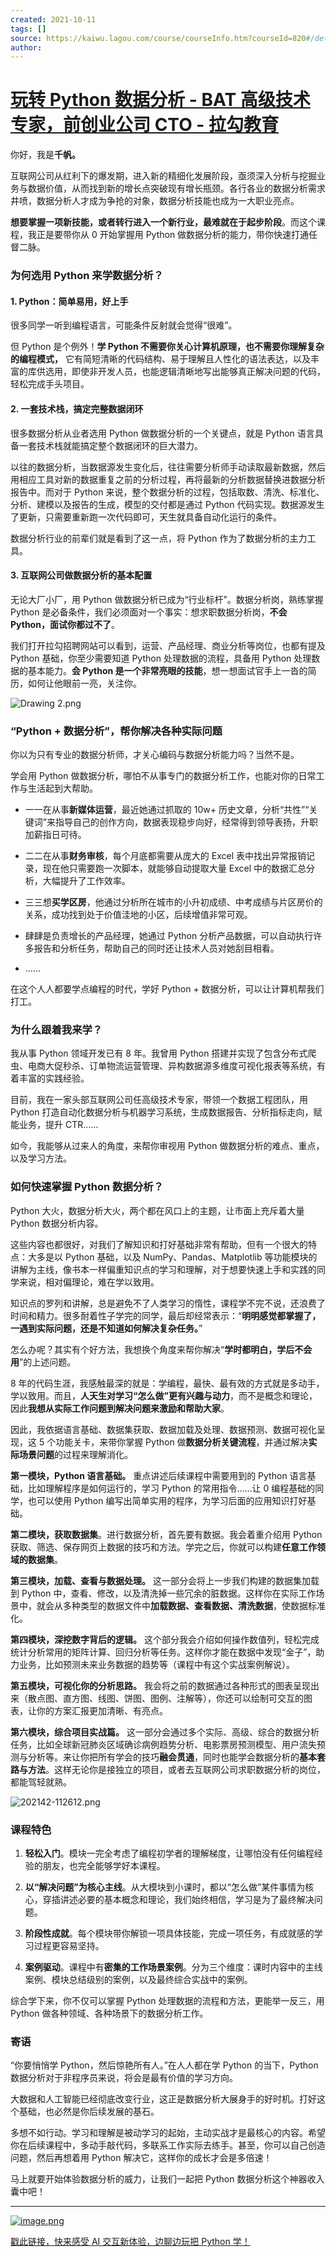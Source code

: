 ```yaml
---
created: 2021-10-11
tags: []
source: https://kaiwu.lagou.com/course/courseInfo.htm?courseId=820#/detail/pc?id=7134
author: 
---
```


# [玩转 Python 数据分析 - BAT 高级技术专家，前创业公司 CTO - 拉勾教育](https://kaiwu.lagou.com/course/courseInfo.htm?courseId=820#/detail/pc?id=7134)


你好，我是**千帆。**

互联网公司从红利下的爆发期，进入新的精细化发展阶段，亟须深入分析与挖掘业务与数据价值，从而找到新的增长点突破现有增长瓶颈。各行各业的数据分析需求井喷，数据分析人才成为争抢的对象，数据分析技能也成为一大职业亮点。

**想要掌握一项新技能，或者转行进入一个新行业，最难就在于起步阶段**。而这个课程，我正是要带你从 0 开始掌握用 Python 做数据分析的能力，带你快速打通任督二脉。

### 为何选用 Python 来学数据分析？

#### 1\. Python：简单易用，好上手

很多同学一听到编程语言，可能条件反射就会觉得“很难”。

但 Python 是个例外！**学 Python 不需要你关心计算机原理，也不需要你理解复杂的编程模式，** 它有简短清晰的代码结构、易于理解且人性化的语法表达，以及丰富的库供选用，即使非开发人员，也能逻辑清晰地写出能够真正解决问题的代码，轻松完成手头项目。

#### 2\. 一套技术栈，搞定完整数据闭环

很多数据分析从业者选用 Python 做数据分析的一个关键点，就是 Python 语言具备一套技术栈就能搞定整个数据闭环的巨大潜力。

以往的数据分析，当数据源发生变化后，往往需要分析师手动读取最新数据，然后用相应工具对新的数据重复之前的分析过程，再将最新的分析数据替换进数据分析报告中。而对于 Python 来说，整个数据分析的过程，包括取数、清洗、标准化、分析、建模以及报告的生成，模型的交付都是通过 Python 代码实现。数据源发生了更新，只需要重新跑一次代码即可，天生就具备自动化运行的条件。

数据分析行业的前辈们就是看到了这一点，将 Python 作为了数据分析的主力工具。

#### 3\. 互联网公司做数据分析的基本配置

无论大厂小厂，用 Python 做数据分析已成为“行业标杆”。数据分析岗，熟练掌握 Python 是必备条件，我们必须面对一个事实：想求职数据分析岗，**不会 Python，面试你都过不了**。

我们打开拉勾招聘网站可以看到，运营、产品经理、商业分析等岗位，也都有提及 Python 基础，你至少需要知道 Python 处理数据的流程，具备用 Python 处理数据的基本能力。**会 Python 是一个非常亮眼的技能**，想一想面试官手上一沓的简历，如何让他眼前一亮，关注你。

![Drawing 2.png](https://s0.lgstatic.com/i/image6/M01/2D/6E/Cgp9HWBmjpqAZl79AARvtEqe11c175.png)

### “Python + 数据分析”，帮你解决各种实际问题

你以为只有专业的数据分析师，才关心编码与数据分析能力吗？当然不是。

学会用 Python 做数据分析，哪怕不从事专门的数据分析工作，也能对你的日常工作与生活起到大帮助。

-   一一在从事**新媒体运营**，最近她通过抓取的 10w+ 历史文章，分析“共性”“关键词”来指导自己的创作方向，数据表现稳步向好，经常得到领导表扬，升职加薪指日可待。
    
-   二二在从事**财务审核**，每个月底都需要从庞大的 Excel 表中找出异常报销记录，现在他只需要跑一次脚本，就能够自动提取大量 Excel 中的数据汇总分析，大幅提升了工作效率。
    
-   三三想**买学区房**，他通过分析所在城市的小升初成绩、中考成绩与片区房价的关系，成功找到处于价值洼地的小区，后续增值非常可观。
    
-   肆肆是负责增长的产品经理，她通过 Python 分析产品数据，可以自动执行许多报告和分析任务，帮助自己的同时还让技术人员对她刮目相看。
    
-   ……
    

在这个人人都要学点编程的时代，学好 Python + 数据分析，可以让计算机帮我们打工。

### 为什么跟着我来学？

我从事 Python 领域开发已有 8 年。我曾用 Python 搭建并实现了包含分布式爬虫、电商大促秒杀、订单物流运营管理、异构数据源多维度可视化报表等系统，有着丰富的实践经验。

目前，我在一家头部互联网公司任高级技术专家，带领一个数据工程团队，用 Python 打造自动化数据分析与机器学习系统，生成数据报告、分析指标走向，赋能业务，提升 CTR……

如今，我能够从过来人的角度，来帮你审视用 Python 做数据分析的难点、重点，以及学习方法。

### 如何快速掌握 Python 数据分析？

Python 大火，数据分析大火，两个都在风口上的主题，让市面上充斥着大量 Python 数据分析内容。

这些内容也都很好，对我们了解知识和打好基础非常有帮助，但有一个很大的特点：大多是以 Python 基础，以及 NumPy、Pandas、Matplotlib 等功能模块的讲解为主线，像书本一样偏重知识点的学习和理解，对于想要快速上手和实践的同学来说，相对偏理论，难在学以致用。

知识点的罗列和讲解，总是避免不了人类学习的惰性，课程学不完不说，还浪费了时间和精力。很多耐着性子学完的同学，最后却经常表示：“**明明感觉都掌握了，一遇到实际问题，还是不知道如何解决复杂任务。**”

怎么办呢？其实有个好方法，我想换个角度来帮你解决“**学时都明白，学后不会用**”的上述问题。

8 年的代码生涯，我感触最深的就是：学编程，最快、最有效的方式就是多动手，学以致用。而且，**人天生对学习“怎么做”更有兴趣与动力**，而不是概念和理论，因此**我想从实际工作问题到解决问题来激励和帮助大家**。

因此，我依据语言基础、数据集获取、数据加载及处理、数据预测、数据可视化呈现，这 5 个功能关卡，来带你掌握 Python 做**数据分析关键流程**，并通过解决**实际场景问题**的过程来理解消化。

**第一模块，Python 语言基础。** 重点讲述后续课程中需要用到的 Python 语言基础，比如理解程序是如何运行的，学习 Python 的常用指令……让 0 编程基础的同学，也可以使用 Python 编写出简单实用的程序，为学习后面的应用知识打好基础。

**第二模块，获取数据集**。进行数据分析，首先要有数据。我会着重介绍用 Python 获取、筛选、保存网页上数据的技巧和方法。学完之后，你就可以构建**任意工作领域的数据集**。

**第三模块，加载、查看与数据处理。** 这一部分会将上一步我们构建的数据集加载到 Python 中，查看、修改，以及清洗掉一些冗余的脏数据。这样你在实际工作场景中，就会从多种类型的数据文件中**加载数据、查看数据、清洗数据**，使数据标准化。

**第四模块，深挖数字背后的逻辑。** 这个部分我会介绍如何操作数值列，轻松完成统计分析常用的矩阵计算、回归分析等任务。这样你才能在数据中发现“金子”，助力业务，比如预测未来业务数据的趋势等（课程中有这个实战案例解说）。

**第五模块，可视化你的分析思路。** 我会将之前的数据通过各种形式的图表呈现出来（散点图、直方图、线图、饼图、图例、注解等），你还可以绘制可交互的图表，让你的方案汇报更加清晰、有亮点。

**第六模块，综合项目实战篇。** 这一部分会通过多个实际、高级、综合的数据分析任务，比如全球新冠肺炎区域确诊病例趋势分析、电影票房预测模型、用户流失预测与分析等。来让你把所有学会的技巧**融会贯通**，同时也能学会数据分析的**基本套路与方法**。这样无论你是接独立的项目，或者去互联网公司求职数据分析的岗位，都能驾轻就熟。

![202142-112612.png](https://s0.lgstatic.com/i/image6/M01/2D/77/CioPOWBmjuGAZzEIAAVsTJmsINI802.png)

### 课程特色

1.  **轻松入门**。模块一完全考虑了编程初学者的理解梯度，让哪怕没有任何编程经验的朋友，也完全能够学好本课程。
    
2.  **以“解决问题”为核心主线**。从大模块到小课时，都以“怎么做”某件事情为核心，穿插讲述必要的基本概念和理论，我们始终相信，学习是为了最终解决问题。
    
3.  **阶段性成就**。每个模块带你解锁一项具体技能，完成一项任务，有成就感的学习过程更容易坚持。
    
4.  **案例驱动**。课程中有**密集的工作场景案例**。分为三个维度：课时内容中的主线案例、模块总结级别的案例，以及最终综合实战中的案例。
    

综合学下来，你不仅可以掌握 Python 处理数据的流程和方法，更能举一反三，用 Python 做各种领域、各种场景下的数据分析工作。

### 寄语

“你要悄悄学 Python，然后惊艳所有人。”在人人都在学 Python 的当下，Python 数据分析对于非程序员来说，将会是最有价值的学习方向。

大数据和人工智能已经彻底改变行业，这正是数据分析大展身手的好时机。打好这个基础，也必然是你后续发展的基石。

多想不如行动。学习和理解是被动学习的起始，主动实战才是最核心的内容。希望你在后续课程中，多动手敲代码，多联系工作实际去练手。甚至，你可以自己创造问题，然后再想着用 Python 解决它，这样你的成长才会是多倍速！

马上就要开始体验数据分析的威力，让我们一起把 Python 数据分析这个神器收入囊中吧！

___

[![image.png](https://s0.lgstatic.com/i/image6/M00/31/F8/Cgp9HWBtWIOAFhiJAAMGbVps1Uk181.png)](https://shenceyun.lagou.com/t/qjs)

[戳此链接，快来感受 AI 交互新体验，边聊边玩把 Python 学！](https://shenceyun.lagou.com/t/qjs)
